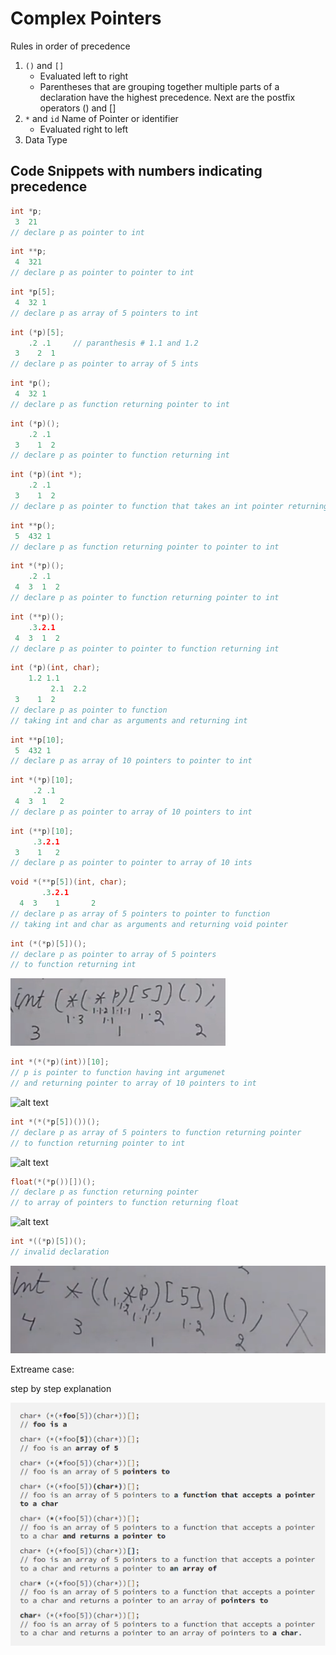 # Complex Pointers

Rules in order of precedence

1. `()` and `[]`
   - Evaluated left to right
   - Parentheses that are grouping together multiple parts of a declaration have the highest precedence. Next are the postfix operators () and []
2. `*` and `id` Name of Pointer or identifier
   - Evaluated right to left
3. Data Type


## Code Snippets with numbers indicating precedence

```C
int *p;
 3  21 
// declare p as pointer to int
```

```C
int **p;
 4  321
// declare p as pointer to pointer to int
```

```C
int *p[5];
 4  32 1
// declare p as array of 5 pointers to int
```

```C
int (*p)[5];
    .2 .1     // paranthesis # 1.1 and 1.2
 3    2  1
// declare p as pointer to array of 5 ints
```


```C
int *p();
 4  32 1
// declare p as function returning pointer to int
```

```C
int (*p)();
    .2 .1
 3    1  2
// declare p as pointer to function returning int
```

```C
int (*p)(int *);
    .2 .1
 3    1  2
// declare p as pointer to function that takes an int pointer returning int
```

```C
int **p();
 5  432 1
// declare p as function returning pointer to pointer to int
```

```C
int *(*p)();
    .2 .1
 4  3  1  2
// declare p as pointer to function returning pointer to int
```

```C
int (**p)();
    .3.2.1
 4  3  1  2
// declare p as pointer to pointer to function returning int
```

```C
int (*p)(int, char);
    1.2 1.1
         2.1  2.2
 3    1  2
// declare p as pointer to function
// taking int and char as arguments and returning int
```

```C
int **p[10];
 5  432 1
// declare p as array of 10 pointers to pointer to int
```

```C
int *(*p)[10];
     .2 .1
 4  3  1   2
// declare p as pointer to array of 10 pointers to int
```

```C
int (**p)[10];
     .3.2.1
 3    1   2
// declare p as pointer to pointer to array of 10 ints
```


```C
void *(**p[5])(int, char);
       .3.2.1
  4  3    1       2
// declare p as array of 5 pointers to pointer to function
// taking int and char as arguments and returning void pointer
```

```C
int (*(*p)[5])();
// declare p as pointer to array of 5 pointers 
// to function returning int
```

![alt text](*(*p).png)

```C
int *(*(*p)(int))[10];
// p is pointer to function having int argumenet
// and returning pointer to array of 10 pointers to int
```

![alt text](int*(*(*p)(int))[10].png)


```C
int *(*(*p[5])())();
// declare p as array of 5 pointers to function returning pointer 
// to function returning pointer to int
```

![alt text](*(*(*p[5])()).png)


```C
float(*(*p())[])();
// declare p as function returning pointer
// to array of pointers to function returning float
```

![alt text](float(*(*p())[])().png)

```C
int *((*p)[5])();
// invalid declaration
```
![alt text](invalidDeclaration.png)

Extreame case: 

step by step explanation

![alt text](extreame.png)